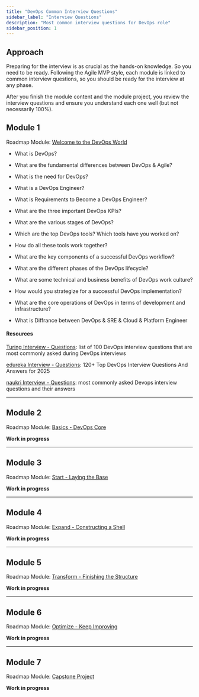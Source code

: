 ```yaml
---
title: "DevOps Common Interview Questions"
sidebar_label: "Interview Questions"
description: "Most common interview questions for DevOps role"
sidebar_position: 1
---
```


## Approach

Preparing for the interview is as crucial as the hands-on knowledge. So you need to be ready.
Following the Agile MVP style, each module is linked to common interview questions, so you should be ready for the interview at any phase.

After you finish the module content and the module project, you review the interview questions and ensure you understand each one well (but not necessarily 100%).

## Module 1

Roadmap Module: [Welcome to the DevOps World](../../foundations/module-01)

- What is DevOps?

- What are the fundamental differences between DevOps & Agile? 

- What is the need for DevOps?

- What is a DevOps Engineer?

- What is Requirements to Become a DevOps Engineer?

- What are the three important DevOps KPIs?

- What are the various stages of DevOps?

- Which are the top DevOps tools? Which tools have you worked on?

- How do all these tools work together?

- What are the key components of a successful DevOps workflow?

- What are the different phases of the DevOps lifecycle?

- What are some technical and business benefits of DevOps work culture?

- How would you strategize for a successful DevOps implementation?

- What are the core operations of DevOps in terms of development and infrastructure?

- What is Diffrance between DevOps & SRE & Cloud & Platform Engineer


#### Resources
[Turing Interview - Questions](https://www.turing.com/interview-questions/devops): list of 100 DevOps interview questions that are most commonly asked during DevOps interviews

[edureka Interview - Questions](https://www.edureka.co/blog/interview-questions/top-devops-interview-questions/): 120+ Top DevOps Interview Questions And Answers for 2025

[naukri Interview - Questions](https://www.naukri.com/code360/library/devops-interview-questions):  most commonly asked Devops interview questions and their answers

---

## Module 2

Roadmap Module: [Basics - DevOps Core](../../foundations/module-02)

**Work in progress**

---

## Module 3

Roadmap Module: [Start - Laying the Base](../../foundations/module-03)

**Work in progress**

---

## Module 4

Roadmap Module: [Expand - Constructing a Shell](../../foundations/module-04)

**Work in progress**

---

## Module 5

Roadmap Module: [Transform - Finishing the Structure](../../foundations/module-05)

**Work in progress**

---

## Module 6

Roadmap Module: [Optimize - Keep Improving](../../foundations/module-06)

**Work in progress**

---

## Module 7

Roadmap Module: [Capstone Project](../../foundations/module-07)

**Work in progress**
